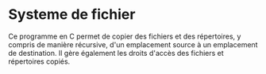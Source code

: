 # Systeme de fichier
Ce programme en C permet de copier des fichiers et des répertoires, y compris de manière récursive, d'un emplacement source à un emplacement de destination. Il gère également les droits d'accès des fichiers et répertoires copiés.
